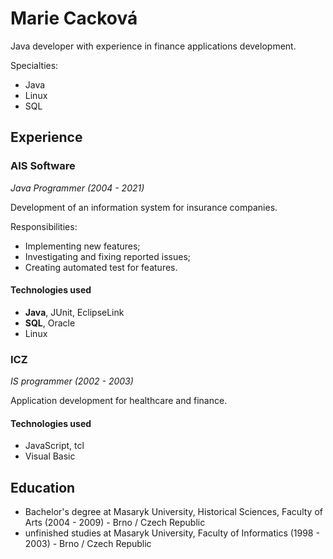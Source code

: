 # Marie Cacková

Java developer with experience in finance applications development.

Specialties:

* Java
* Linux
* SQL

## Experience

### AIS Software

*Java Programmer (2004 - 2021)*

Development of an information system for insurance companies.

Responsibilities:

* Implementing new features;
* Investigating and fixing reported issues;
* Creating automated test for features.

#### Technologies used

* **Java**, JUnit, EclipseLink
* **SQL**, Oracle
* Linux

### ICZ

*IS programmer (2002 - 2003)*  

Application development for healthcare and finance.

#### Technologies used

* JavaScript, tcl
* Visual Basic

## Education

* Bachelor's degree at Masaryk University, Historical Sciences, Faculty of Arts (2004 - 2009) - Brno / Czech Republic
* unfinished studies at Masaryk University, Faculty of Informatics (1998 - 2003) - Brno / Czech Republic
